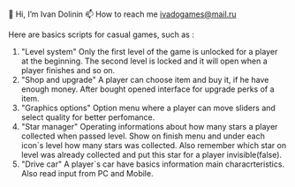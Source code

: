 👋 Hi, I’m Ivan Dolinin
📫 How to reach me ivadogames@mail.ru

Here are basics scripts for casual games, such as : 
1) "Level system" Only the first level of the game is unlocked for a player at the beginning. The second level is locked and it will open when a player finishes and so on. 
2) "Shop and upgrade" A player can choose item and buy it, if he have enough money. After bought opened interface for upgrade perks of a item.
3) "Graphics options" Option menu where a player can move sliders and select quality for better perfomance.
4) "Star manager" Operating informations about how many stars a player collected when passed level. Show on finish menu and under each icon`s level how many stars was collected. Also remember which star on level was already collected and put this star for a player invisible(false).
5) "Drive car" A player`s car have basics information main characrteristics. Also read input from PC and Mobile.      

